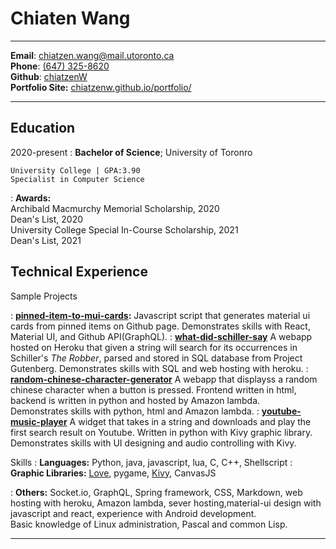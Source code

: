 Chiaten Wang
===========================================================
<hr/>

**Email**:          [chiatzen.wang@mail.utoronto.ca](mailto:chiatzen.wang@mail.utoronto.ca)  
**Phone**:          [(647) 325-8620](tel:+quit:+1+647+325+8620)    
**Github**:         [chiatzenW](https://github.com/ChiatzenW)   
**Portfolio Site:** [ chiatzenw.github.io/portfolio/](chiatzenw.github.io/portfolio/)
<hr/>

Education
-------

2020-present
:   **Bachelor of Science**; University of Toronro

    University College | GPA:3.90  
    Specialist in Computer Science
: **Awards:**   
     Archibald Macmurchy Memorial Scholarship, 2020  
     Dean's List, 2020  
     University College Special In-Course Scholarship, 2021  
     Dean's List, 2021  

Technical Experience
--------------------

Sample Projects

:   **[pinned-item-to-mui-cards](https://github.com/ChiatzenW/pinnedItems_to_mui_cards):**
Javascript script that generates  material ui cards from pinned items on Github page. 
Demonstrates skills with React, Material UI, and Github API(GraphQL).
:  **[what-did-schiller-say](https://github.com/ChiatzenW/what-did-schiller-say)**
     A webapp hosted on Heroku that given a string will search for its occurrences in Schiller's *The Robber*, parsed and stored in SQL database from Project Gutenberg. 
     Demonstrates skills with SQL and web hosting with heroku.
:  **[random-chinese-character-generator](https://github.com/ChiatzenW/random-chinese-character-generater)**
    A webapp that displayss a random chinese character when a button is pressed. Frontend written in html, backend is written in python and hosted by Amazon lambda.   
    Demonstrates skills with python, html and Amazon lambda.
: **[youtube-music-player](https://github.com/ChiatzenW/Youtube-music-player)**
    A widget that takes in a string and downloads and play the first search result on Youtube. Written in python with Kivy graphic library.  
    Demonstrates skills with UI designing and audio controlling with Kivy.

    



Skills
:   **Languages:** 
    Python, java, javascript, lua, C, C++, Shellscript
:   **Graphic Libraries:**
    [Love](https://love2d.org/), pygame, [Kivy](https://kivy.org/#home), CanvasJS 

:   **Others:**
    Socket.io, GraphQL, Spring framework, CSS, Markdown, web hosting with heroku, Amazon lambda, sever hosting,material-ui design with javascript and react, experience with Android development.  
    Basic knowledge of Linux administration, Pascal and common Lisp.



----
